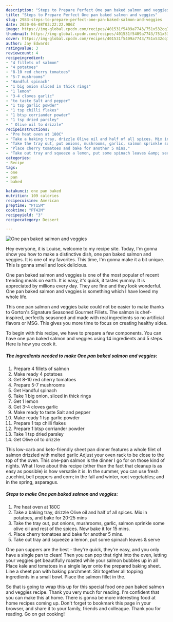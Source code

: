 ```yaml
---
description: "Steps to Prepare Perfect One pan baked salmon and veggies"
title: "Steps to Prepare Perfect One pan baked salmon and veggies"
slug: 2983-steps-to-prepare-perfect-one-pan-baked-salmon-and-veggies
date: 2020-06-08T03:22:22.986Z
image: https://img-global.cpcdn.com/recipes/401531f5409a7743/751x532cq70/one-pan-baked-salmon-and-veggies-recipe-main-photo.jpg
thumbnail: https://img-global.cpcdn.com/recipes/401531f5409a7743/751x532cq70/one-pan-baked-salmon-and-veggies-recipe-main-photo.jpg
cover: https://img-global.cpcdn.com/recipes/401531f5409a7743/751x532cq70/one-pan-baked-salmon-and-veggies-recipe-main-photo.jpg
author: Jay Edwards
ratingvalue: 3
reviewcount: 4
recipeingredient:
- "4 fillets of salmon"
- "4 potatoes"
- "8-10 red cherry tomatoes"
- "5-7 mushrooms"
- "Handful spinach"
- "1 big onion sliced in thick rings"
- "1 lemon"
- "3-4 cloves garlic"
- "to taste Salt and pepper"
- "1 tsp garlic powder"
- "1 tsp chilli flakes"
- "1 btsp corriander powder"
- "1 tsp dried parsley"
- " Olive oil to drizzle"
recipeinstructions:
- "Pre heat oven at 180C"
- "Take a baking tray, drizzle Olive oil and half of all spices. Mix in potatoes, and bake for 20-25 mins"
- "Take the tray out, put onions, mushrooms, garlic, salmon sprinkle some olive oil and rest of the spices. Now bake it for 15 mins."
- "Place cherry tomatoes and bake for another 5 mins."
- "Take out tray and squeeze a lemon, put some spinach leaves &amp; serve"
categories:
- Recipe
tags:
- one
- pan
- baked

katakunci: one pan baked 
nutrition: 109 calories
recipecuisine: American
preptime: "PT15M"
cooktime: "PT42M"
recipeyield: "3"
recipecategory: Dessert

---
```



![One pan baked salmon and veggies](https://img-global.cpcdn.com/recipes/401531f5409a7743/751x532cq70/one-pan-baked-salmon-and-veggies-recipe-main-photo.jpg)

Hey everyone, it is Louise, welcome to my recipe site. Today, I'm gonna show you how to make a distinctive dish, one pan baked salmon and veggies. It is one of my favorites. This time, I'm gonna make it a bit unique. This is gonna smell and look delicious.

One pan baked salmon and veggies is one of the most popular of recent trending meals on earth. It is easy, it's quick, it tastes yummy. It is appreciated by millions every day. They are fine and they look wonderful. One pan baked salmon and veggies is something which I have loved my whole life.

This one pan salmon and veggies bake could not be easier to make thanks to Gorton&#39;s Signature Seasoned Gourmet Fillets. The salmon is chef-inspired, perfectly seasoned and made with real ingredients so no artificial flavors or MSG. This gives you more time to focus on creating healthy sides.


To begin with this recipe, we have to prepare a few components. You can have one pan baked salmon and veggies using 14 ingredients and 5 steps. Here is how you cook it.

<!--inarticleads1-->

##### The ingredients needed to make One pan baked salmon and veggies:

1. Prepare 4 fillets of salmon
1. Make ready 4 potatoes
1. Get 8-10 red cherry tomatoes
1. Prepare 5-7 mushrooms
1. Get Handful spinach
1. Take 1 big onion, sliced in thick rings
1. Get 1 lemon
1. Get 3-4 cloves garlic
1. Make ready to taste Salt and pepper
1. Make ready 1 tsp garlic powder
1. Prepare 1 tsp chilli flakes
1. Prepare 1 btsp corriander powder
1. Take 1 tsp dried parsley
1. Get  Olive oil to drizzle


This low-carb and keto-friendly sheet pan dinner features a whole filet of salmon drizzled with melted garlic Adjust your oven rack to be close to the top of the oven. This one-pan salmon is the dinner I go for on those kind of nights. What I love about this recipe (other than the fact that cleanup is as easy as possible) is how versatile it is. In the summer, you can use fresh zucchini, bell peppers and corn; in the fall and winter, root vegetables; and in the spring, asparagus. 

<!--inarticleads2-->

##### Steps to make One pan baked salmon and veggies:

1. Pre heat oven at 180C
1. Take a baking tray, drizzle Olive oil and half of all spices. Mix in potatoes, and bake for 20-25 mins
1. Take the tray out, put onions, mushrooms, garlic, salmon sprinkle some olive oil and rest of the spices. Now bake it for 15 mins.
1. Place cherry tomatoes and bake for another 5 mins.
1. Take out tray and squeeze a lemon, put some spinach leaves &amp; serve


One pan suppers are the best - they&#39;re quick, they&#39;re easy, and you only have a single pan to clean! Then you can pop that right into the oven, letting your veggies get beautifully roasted while your salmon bubbles up in all Place kale and tomatoes in a single layer onto the prepared baking sheet. Line a sheet pan with baking parchment. Stir together all topping ingredients in a small bowl. Place the salmon fillet in the. 

So that is going to wrap this up for this special food one pan baked salmon and veggies recipe. Thank you very much for reading. I'm confident that you can make this at home. There is gonna be more interesting food at home recipes coming up. Don't forget to bookmark this page in your browser, and share it to your family, friends and colleague. Thank you for reading. Go on get cooking!
